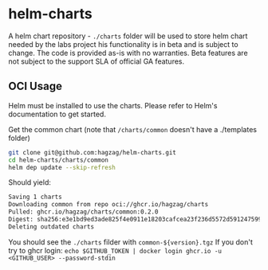 # helm-charts

A helm chart repository - `./charts` folder will be used to store helm chart needed by the labs project
his functionality is in beta and is subject to change. The code is provided as-is with no warranties. Beta features are not subject to the support SLA of official GA features.

## OCI Usage

Helm must be installed to use the charts. Please refer to Helm's documentation to get started.

Get the common chart (note that `/charts/common` doesn't have a ./templates folder)

```sh
git clone git@github.com:hagzag/helm-charts.git
cd helm-charts/charts/common
helm dep update --skip-refresh
```

Should yield:

```sh
Saving 1 charts
Downloading common from repo oci://ghcr.io/hagzag/charts
Pulled: ghcr.io/hagzag/charts/common:0.2.0
Digest: sha256:e3e1bd9ed3ade825f4e0911e18203cafcea23f236d5572d59124759981174099
Deleting outdated charts
```
You should see the `./charts` filder with `common-${version}.tgz`
If you don't try to ghcr login: `echo $GITHUB_TOKEN | docker login ghcr.io -u <GITHUB_USER> --password-stdin`
